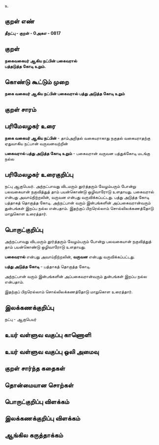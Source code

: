 உ

## குறள் எண் 

**தீநட்பு - குறள் - 0அகஎ - 0817**

## குறள் 

**நகைவகையர் ஆகிய நட்பின் பகைவரால்  
பத்தடுத்த கோடி உறும்.**

## கொண்டு கூட்டும் முறை

**நகை வகையர் ஆகிய நட்பின் பகைவரால் பத்து அடுத்த கோடி உறும்**

## குறள் சாரம் 


## பரிமேலழகர் உரை

**நகை வகையர் ஆகிய நட்பின்** - தாம்அறிதல் வகையராகாது நகுதல் வகையராதற்கு ஏதுவாகிய நட்பான் வருவனவற்றின் 

**பகைவரால் பத்து அடுத்த கோடி உறும்** - பகைவரான் வருவன பத்துக்கோடி மடங்கு நல்ல

## பரிமேலழகர் உரைகுறிப்பு   

நட்பு ஆகுபெயர். அந்நட்பாவது விடமரும் தூர்த்தரும் வேழம்பரும் போன்று பலவகையான் நகுவித்துத் தாம் பயன்கொண்டு ஒழிவாரோடு உளதாயது. பகைவரால் என்பது அவாய்நிற்றலின், வருவன என்பது வருவிக்கப்பட்டது. பத்து அடுத்த கோடி பத்தாகத் தொகுத்த கோடி. அந்நட்பான் வரும் இன்பங்களின் அப்பகைவரான்வரும் துன்பங்கள் இறப்ப நல்ல என்பதாம். இதற்குப் பிறரெல்லாம் சொல்லிலக்கணத்தோடு மாறுகொள உரைத்தார்.

## பொருட்குறிப்பு 

அந்நட்பாவது விடமரும் தூர்த்தரும் வேழம்பரும் போன்று பலவகையான் நகுவித்துத் தாம் பயன்கொண்டு ஒழிவாரோடு உளதாயது. 

**பகைவரால்** என்பது அவாய்நிற்றலின், **வருவன** என்பது வருவிக்கப்பட்டது. 

**பத்து அடுத்த கோடி** - பத்தாகத் தொகுத்த கோடி. 

அந்நட்பான் வரும் இன்பங்களின் அப்பகைவரான்வரும் துன்பங்கள் இறப்ப நல்ல என்பதாம். 

இதற்குப் பிறரெல்லாம் சொல்லிலக்கணத்தோடு மாறுகொள உரைத்தார்.

## இலக்கணக்குறிப்பு  

நட்பு - ஆகுபெயர்

## உயர் வள்ளுவ வகுப்பு காணொளி


## உயர் வள்ளுவ வகுப்பு ஒலி அமைவு 

 
## குறள் சார்ந்த கதைகள் 


## தொன்மையான சொற்கள்


## பொருட்குறிப்பு விளக்கம்


## இலக்கணக்குறிப்பு விளக்கம்


## ஆங்கில கருத்தாக்கம் 


